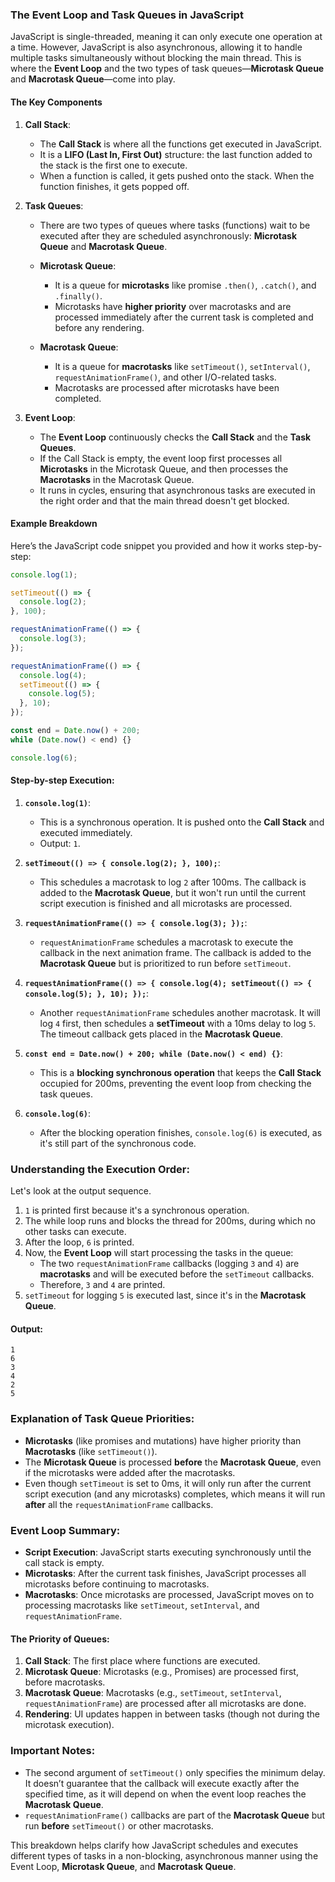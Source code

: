 ### The Event Loop and Task Queues in JavaScript

JavaScript is single-threaded, meaning it can only execute one operation at a time. However, JavaScript is also asynchronous, allowing it to handle multiple tasks simultaneously without blocking the main thread. This is where the **Event Loop** and the two types of task queues—**Microtask Queue** and **Macrotask Queue**—come into play.

#### The Key Components

1. **Call Stack**:
   - The **Call Stack** is where all the functions get executed in JavaScript.
   - It is a **LIFO (Last In, First Out)** structure: the last function added to the stack is the first one to execute.
   - When a function is called, it gets pushed onto the stack. When the function finishes, it gets popped off.

2. **Task Queues**:
   - There are two types of queues where tasks (functions) wait to be executed after they are scheduled asynchronously: **Microtask Queue** and **Macrotask Queue**.

   - **Microtask Queue**: 
     - It is a queue for **microtasks** like promise `.then()`, `.catch()`, and `.finally()`.
     - Microtasks have **higher priority** over macrotasks and are processed immediately after the current task is completed and before any rendering.

   - **Macrotask Queue**: 
     - It is a queue for **macrotasks** like `setTimeout()`, `setInterval()`, `requestAnimationFrame()`, and other I/O-related tasks.
     - Macrotasks are processed after microtasks have been completed.

3. **Event Loop**:
   - The **Event Loop** continuously checks the **Call Stack** and the **Task Queues**.
   - If the Call Stack is empty, the event loop first processes all **Microtasks** in the Microtask Queue, and then processes the **Macrotasks** in the Macrotask Queue.
   - It runs in cycles, ensuring that asynchronous tasks are executed in the right order and that the main thread doesn't get blocked.

#### Example Breakdown

Here’s the JavaScript code snippet you provided and how it works step-by-step:

```javascript
console.log(1);

setTimeout(() => {
  console.log(2);
}, 100);

requestAnimationFrame(() => {
  console.log(3);
});

requestAnimationFrame(() => {
  console.log(4);
  setTimeout(() => {
    console.log(5);
  }, 10);
});

const end = Date.now() + 200;
while (Date.now() < end) {}

console.log(6);
```

#### Step-by-step Execution:

1. **`console.log(1)`**:
   - This is a synchronous operation. It is pushed onto the **Call Stack** and executed immediately.
   - Output: `1`.

2. **`setTimeout(() => { console.log(2); }, 100);`**:
   - This schedules a macrotask to log `2` after 100ms. The callback is added to the **Macrotask Queue**, but it won't run until the current script execution is finished and all microtasks are processed.

3. **`requestAnimationFrame(() => { console.log(3); });`**:
   - `requestAnimationFrame` schedules a macrotask to execute the callback in the next animation frame. The callback is added to the **Macrotask Queue** but is prioritized to run before `setTimeout`.

4. **`requestAnimationFrame(() => { console.log(4); setTimeout(() => { console.log(5); }, 10); });`**:
   - Another `requestAnimationFrame` schedules another macrotask. It will log `4` first, then schedules a **setTimeout** with a 10ms delay to log `5`. The timeout callback gets placed in the **Macrotask Queue**.

5. **`const end = Date.now() + 200; while (Date.now() < end) {}`**:
   - This is a **blocking synchronous operation** that keeps the **Call Stack** occupied for 200ms, preventing the event loop from checking the task queues.

6. **`console.log(6)`**:
   - After the blocking operation finishes, `console.log(6)` is executed, as it's still part of the synchronous code.

### Understanding the Execution Order:

Let's look at the output sequence.

1. `1` is printed first because it's a synchronous operation.
2. The while loop runs and blocks the thread for 200ms, during which no other tasks can execute.
3. After the loop, `6` is printed.
4. Now, the **Event Loop** will start processing the tasks in the queue:
   - The two `requestAnimationFrame` callbacks (logging `3` and `4`) are **macrotasks** and will be executed before the `setTimeout` callbacks.
   - Therefore, `3` and `4` are printed.
5. `setTimeout` for logging `5` is executed last, since it's in the **Macrotask Queue**.

#### Output:

```text
1
6
3
4
2
5
```

### Explanation of Task Queue Priorities:

- **Microtasks** (like promises and mutations) have higher priority than **Macrotasks** (like `setTimeout()`).
- The **Microtask Queue** is processed **before** the **Macrotask Queue**, even if the microtasks were added after the macrotasks.
- Even though `setTimeout` is set to 0ms, it will only run after the current script execution (and any microtasks) completes, which means it will run **after** all the `requestAnimationFrame` callbacks.

### Event Loop Summary:

- **Script Execution**: JavaScript starts executing synchronously until the call stack is empty.
- **Microtasks**: After the current task finishes, JavaScript processes all microtasks before continuing to macrotasks.
- **Macrotasks**: Once microtasks are processed, JavaScript moves on to processing macrotasks like `setTimeout`, `setInterval`, and `requestAnimationFrame`.

#### The Priority of Queues:

1. **Call Stack**: The first place where functions are executed.
2. **Microtask Queue**: Microtasks (e.g., Promises) are processed first, before macrotasks.
3. **Macrotask Queue**: Macrotasks (e.g., `setTimeout`, `setInterval`, `requestAnimationFrame`) are processed after all microtasks are done.
4. **Rendering**: UI updates happen in between tasks (though not during the microtask execution).

### Important Notes:
- The second argument of `setTimeout()` only specifies the minimum delay. It doesn’t guarantee that the callback will execute exactly after the specified time, as it will depend on when the event loop reaches the **Macrotask Queue**.
- `requestAnimationFrame()` callbacks are part of the **Macrotask Queue** but run **before** `setTimeout()` or other macrotasks.

This breakdown helps clarify how JavaScript schedules and executes different types of tasks in a non-blocking, asynchronous manner using the Event Loop, **Microtask Queue**, and **Macrotask Queue**.